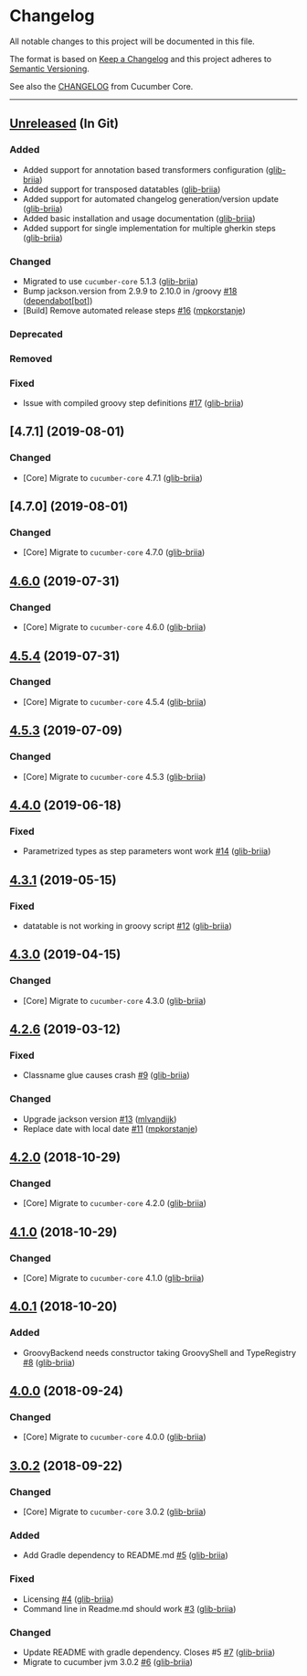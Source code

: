 # Changelog

All notable changes to this project will be documented in this file.

The format is based on [Keep a Changelog](http://keepachangelog.com/) and this project adheres to [Semantic Versioning](http://semver.org/).

See also the [CHANGELOG](https://github.com/cucumber/cucumber-jvm/blob/master/CHANGELOG.md) from Cucumber Core.

----
## [Unreleased] (In Git)

### Added 

- Added support for annotation based transformers configuration ([glib-briia](https://github.com/glib-briia))
- Added support for transposed datatables ([glib-briia](https://github.com/glib-briia))
- Added support for automated changelog generation/version update ([glib-briia](https://github.com/glib-briia))
- Added basic installation and usage documentation ([glib-briia](https://github.com/glib-briia))
- Added support for single implementation for multiple gherkin steps ([glib-briia](https://github.com/glib-briia))

### Changed

- Migrated to use  `cucumber-core` 5.1.3 ([glib-briia](https://github.com/glib-briia))
- Bump jackson.version from 2.9.9 to 2.10.0 in /groovy [\#18](https://github.com/cucumber/cucumber-jvm-groovy/pull/18) ([dependabot[bot]](https://github.com/apps/dependabot))
- \[Build\] Remove automated release steps [\#16](https://github.com/cucumber/cucumber-jvm-groovy/pull/16) ([mpkorstanje](https://github.com/mpkorstanje))

### Deprecated

### Removed

### Fixed

- Issue with compiled groovy step definitions [\#17](https://github.com/cucumber/cucumber-jvm-groovy/issues/17) ([glib-briia](https://github.com/glib-briia))


## [4.7.1] (2019-08-01)

### Changed

- [Core] Migrate to `cucumber-core` 4.7.1 ([glib-briia](https://github.com/glib-briia))

## [4.7.0] (2019-08-01)

### Changed

- [Core] Migrate to `cucumber-core` 4.7.0 ([glib-briia](https://github.com/glib-briia))

## [4.6.0] (2019-07-31)

### Changed

- [Core] Migrate to `cucumber-core` 4.6.0 ([glib-briia](https://github.com/glib-briia))

## [4.5.4] (2019-07-31)

### Changed

- [Core] Migrate to `cucumber-core` 4.5.4 ([glib-briia](https://github.com/glib-briia))

## [4.5.3] (2019-07-09)

### Changed

- [Core] Migrate to `cucumber-core` 4.5.3 ([glib-briia](https://github.com/glib-briia))

## [4.4.0] (2019-06-18)

### Fixed

- Parametrized types as step parameters wont work [\#14](https://github.com/cucumber/cucumber-jvm-groovy/issues/14) ([glib-briia](https://github.com/glib-briia))

## [4.3.1] (2019-05-15)

### Fixed

- datatable is not working in groovy script [\#12](https://github.com/cucumber/cucumber-jvm-groovy/issues/12) ([glib-briia](https://github.com/glib-briia))

## [4.3.0] (2019-04-15)

### Changed

- [Core] Migrate to `cucumber-core` 4.3.0 ([glib-briia](https://github.com/glib-briia))

## [4.2.6] (2019-03-12)

### Fixed

- Classname glue causes crash [\#9](https://github.com/cucumber/cucumber-jvm-groovy/issues/9) ([glib-briia](https://github.com/glib-briia))

### Changed

- Upgrade jackson version [\#13](https://github.com/cucumber/cucumber-jvm-groovy/pull/13) ([mlvandijk](https://github.com/mlvandijk))
- Replace date with local date [\#11](https://github.com/cucumber/cucumber-jvm-groovy/pull/11) ([mpkorstanje](https://github.com/mpkorstanje))

## [4.2.0] (2018-10-29)

### Changed

- [Core] Migrate to `cucumber-core` 4.2.0 ([glib-briia](https://github.com/glib-briia))

## [4.1.0] (2018-10-29)

### Changed

- [Core] Migrate to `cucumber-core` 4.1.0 ([glib-briia](https://github.com/glib-briia))

## [4.0.1] (2018-10-20)

### Added

- GroovyBackend needs constructor taking GroovyShell and TypeRegistry [\#8](https://github.com/cucumber/cucumber-jvm-groovy/issues/8) ([glib-briia](https://github.com/glib-briia))

## [4.0.0] (2018-09-24)

### Changed

- [Core] Migrate to `cucumber-core` 4.0.0 ([glib-briia](https://github.com/glib-briia))

## [3.0.2] (2018-09-22)

### Changed

- [Core] Migrate to `cucumber-core` 3.0.2 ([glib-briia](https://github.com/glib-briia))

### Added

- Add Gradle dependency to README.md [\#5](https://github.com/cucumber/cucumber-jvm-groovy/issues/5) ([glib-briia](https://github.com/glib-briia))

### Fixed

- Licensing [\#4](https://github.com/cucumber/cucumber-jvm-groovy/issues/4) ([glib-briia](https://github.com/glib-briia))
- Command line in Readme.md should work [\#3](https://github.com/cucumber/cucumber-jvm-groovy/issues/3) ([glib-briia](https://github.com/glib-briia))

### Changed

- Update README with gradle dependency. Closes \#5 [\#7](https://github.com/cucumber/cucumber-jvm-groovy/pull/7) ([glib-briia](https://github.com/glib-briia))
- Migrate to cucumber jvm 3.0.2 [\#6](https://github.com/cucumber/cucumber-jvm-groovy/pull/6) ([glib-briia](https://github.com/glib-briia))

<!-- Releases -->
[Unreleased]: https://github.com/cucumber/cucumber-jvm-scala/compare/v4.7.1...master
[5.7.1]:  https://github.com/cucumber/cucumber-jvm-groovy/compare/v4.7.0...v4.7.1
[5.7.0]:  https://github.com/cucumber/cucumber-jvm-groovy/compare/v4.6.0...v4.7.0
[4.6.0]:  https://github.com/cucumber/cucumber-jvm-groovy/compare/v4.5.4...v4.6.0
[4.5.4]:  https://github.com/cucumber/cucumber-jvm-groovy/compare/v4.5.3...v4.5.4
[4.5.3]:  https://github.com/cucumber/cucumber-jvm-groovy/compare/v4.4.0...v4.5.3
[4.4.0]:  https://github.com/cucumber/cucumber-jvm-groovy/compare/v4.3.1...v4.4.0
[4.3.1]:  https://github.com/cucumber/cucumber-jvm-groovy/compare/v4.3.0...v4.3.1
[4.3.0]:  https://github.com/cucumber/cucumber-jvm-groovy/compare/v4.2.6...v4.3.0
[4.2.6]:  https://github.com/cucumber/cucumber-jvm-groovy/compare/v4.2.0...cucumber-jvm-groovy-4.2.6
[4.2.0]:  https://github.com/cucumber/cucumber-jvm-groovy/compare/v4.1.0...v4.2.0
[4.1.0]:  https://github.com/cucumber/cucumber-jvm-groovy/compare/v4.0.1...v4.1.0
[4.0.1]:  https://github.com/cucumber/cucumber-jvm-groovy/compare/v4.0.0...v4.0.1
[4.0.0]:  https://github.com/cucumber/cucumber-jvm-groovy/compare/v3.0.2...v4.0.0
[3.0.2]:  https://github.com/cucumber/cucumber-jvm-groovy/compare/401f47da936b6e15251b9844717b8ac961d29166...v3.0.2
